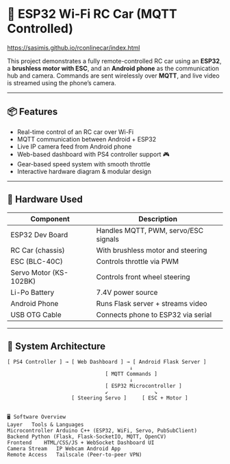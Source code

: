 # 🚗 ESP32 Wi-Fi RC Car (MQTT Controlled)

https://sasimis.github.io/rconlinecar/index.html

This project demonstrates a fully remote-controlled RC car using an **ESP32**, a **brushless motor with ESC**, and an **Android phone** as the communication hub and camera. Commands are sent wirelessly over **MQTT**, and live video is streamed using the phone’s camera.

---

## 📦 Features

- Real-time control of an RC car over Wi-Fi
- MQTT communication between Android + ESP32
- Live IP camera feed from Android phone
- Web-based dashboard with PS4 controller support 🎮
- Gear-based speed system with smooth throttle
- Interactive hardware diagram & modular design

---

## 🧰 Hardware Used

| Component             | Description                           |
|----------------------|---------------------------------------|
| ESP32 Dev Board       | Handles MQTT, PWM, servo/ESC signals |
| RC Car (chassis)      | With brushless motor and steering    |
| ESC (BLC-40C)         | Controls throttle via PWM            |
| Servo Motor (KS-102BK)| Controls front wheel steering        |
| Li-Po Battery         | 7.4V power source                    |
| Android Phone         | Runs Flask server + streams video    |
| USB OTG Cable         | Connects phone to ESP32 via serial   |

---

## 🧠 System Architecture

```plaintext
[ PS4 Controller ] → [ Web Dashboard ] → [ Android Flask Server ]
                                        ↓
                                [ MQTT Commands ]
                                        ↓
                                [ ESP32 Microcontroller ]
                                ↙️               ↘️
                     [ Steering Servo ]     [ ESC + Motor ]


🖥️ Software Overview
Layer	Tools & Languages
Microcontroller	Arduino C++ (ESP32, WiFi, Servo, PubSubClient)
Backend	Python (Flask, Flask-SocketIO, MQTT, OpenCV)
Frontend	HTML/CSS/JS + WebSocket Dashboard UI
Camera Stream	IP Webcam Android App
Remote Access	Tailscale (Peer-to-peer VPN)
